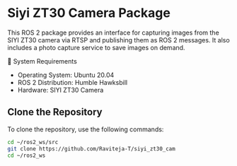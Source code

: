 # Siyi ZT30 Camera Package
 
This ROS 2 package provides an interface for capturing images from the SIYI ZT30 camera via RTSP and publishing them as ROS 2 messages. It also includes a photo capture service to save images on demand.


🚀 System Requirements
* Operating System: Ubuntu 20.04
* ROS 2 Distribution: Humble Hawksbill
* Hardware: SIYI ZT30 Camera


## Clone the Repository

To clone the repository, use the following commands:

```bash
cd ~/ros2_ws/src
git clone https://github.com/Raviteja-T/siyi_zt30_cam
cd ~/ros2_ws
